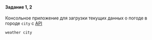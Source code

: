 #### Задание 1, 2

Консольное приложение для загрузки текущих данныx о погоде в городе `city` с [API](https://weatherstack.com/)

`weather city`
